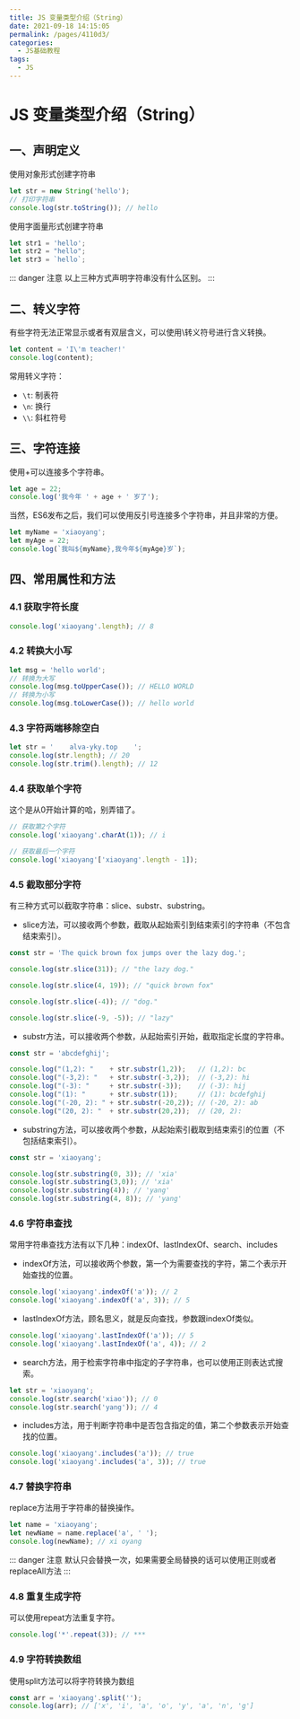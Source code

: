 ```yaml
---
title: JS 变量类型介绍（String）
date: 2021-09-18 14:15:05
permalink: /pages/4110d3/
categories:
  - JS基础教程
tags:
  - JS
---
```

# JS 变量类型介绍（String）

## 一、声明定义
使用对象形式创建字符串
```javascript
let str = new String('hello');
// 打印字符串
console.log(str.toString()); // hello
```
使用字面量形式创建字符串
```javascript
let str1 = 'hello';
let str2 = "hello";
let str3 = `hello`;
```
::: danger 注意
以上三种方式声明字符串没有什么区别。
:::

## 二、转义字符
有些字符无法正常显示或者有双层含义，可以使用\转义符号进行含义转换。
```javascript
let content = 'I\'m teacher!'
console.log(content);
```
常用转义字符：
* `\t`: 制表符
* `\n`: 换行
* `\\`: 斜杠符号

## 三、字符连接
使用+可以连接多个字符串。
```javascript
let age = 22;
console.log('我今年 ' + age + ' 岁了');
```
当然，ES6发布之后，我们可以使用反引号连接多个字符串，并且非常的方便。
```javascript
let myName = 'xiaoyang';
let myAge = 22;
console.log(`我叫${myName},我今年${myAge}岁`);
```

## 四、常用属性和方法
### 4.1 获取字符长度
```javascript
console.log('xiaoyang'.length); // 8
```
### 4.2 转换大小写
```javascript
let msg = 'hello world';
// 转换为大写
console.log(msg.toUpperCase()); // HELLO WORLD
// 转换为小写
console.log(msg.toLowerCase()); // hello world
```
### 4.3 字符两端移除空白
```javascript
let str = '    alva-yky.top    ';
console.log(str.length); // 20
console.log(str.trim().length); // 12
```
### 4.4 获取单个字符
这个是从0开始计算的哈，别弄错了。
```javascript
// 获取第2个字符
console.log('xiaoyang'.charAt(1)); // i

// 获取最后一个字符
console.log('xiaoyang'['xiaoyang'.length - 1]);
```
### 4.5 截取部分字符
有三种方式可以截取字符串：slice、substr、substring。
* slice方法，可以接收两个参数，截取从起始索引到结束索引的字符串（不包含结束索引）。
```javascript
const str = 'The quick brown fox jumps over the lazy dog.';

console.log(str.slice(31)); // "the lazy dog."

console.log(str.slice(4, 19)); // "quick brown fox"

console.log(str.slice(-4)); // "dog."

console.log(str.slice(-9, -5)); // "lazy"
```
* substr方法，可以接收两个参数，从起始索引开始，截取指定长度的字符串。
```javascript
const str = 'abcdefghij';

console.log("(1,2): "    + str.substr(1,2));   // (1,2): bc
console.log("(-3,2): "   + str.substr(-3,2));  // (-3,2): hi
console.log("(-3): "     + str.substr(-3));    // (-3): hij
console.log("(1): "      + str.substr(1));     // (1): bcdefghij
console.log("(-20, 2): " + str.substr(-20,2)); // (-20, 2): ab
console.log("(20, 2): "  + str.substr(20,2));  // (20, 2):
```
* substring方法，可以接收两个参数，从起始索引截取到结束索引的位置（不包括结束索引）。
```javascript
const str = 'xiaoyang';

console.log(str.substring(0, 3)); // 'xia'
console.log(str.substring(3,0)); // 'xia'
console.log(str.substring(4)); // 'yang'
console.log(str.substring(4, 8)); // 'yang'
```
### 4.6 字符串查找
常用字符串查找方法有以下几种：indexOf、lastIndexOf、search、includes
* indexOf方法，可以接收两个参数，第一个为需要查找的字符，第二个表示开始查找的位置。
```javascript
console.log('xiaoyang'.indexOf('a')); // 2
console.log('xiaoyang'.indexOf('a', 3)); // 5
```
* lastIndexOf方法，顾名思义，就是反向查找，参数跟indexOf类似。
```javascript
console.log('xiaoyang'.lastIndexOf('a')); // 5
console.log('xiaoyang'.lastIndexOf('a', 4)); // 2
```
* search方法，用于检索字符串中指定的子字符串，也可以使用正则表达式搜索。
```javascript
let str = 'xiaoyang';
console.log(str.search('xiao')); // 0
console.log(str.search('yang')); // 4
```
* includes方法，用于判断字符串中是否包含指定的值，第二个参数表示开始查找的位置。
```javascript
console.log('xiaoyang'.includes('a')); // true
console.log('xiaoyang'.includes('a', 3)); // true
```
### 4.7 替换字符串
replace方法用于字符串的替换操作。
```javascript
let name = 'xiaoyang';
let newName = name.replace('a', ' ');
console.log(newName); // xi oyang
```
::: danger 注意
默认只会替换一次，如果需要全局替换的话可以使用正则或者replaceAll方法
:::
### 4.8 重复生成字符
可以使用repeat方法重复字符。
```javascript
console.log('*'.repeat(3)); // ***
```

### 4.9 字符转换数组
使用split方法可以将字符转换为数组
```javascript
const arr = 'xiaoyang'.split('');
console.log(arr); // ['x', 'i', 'a', 'o', 'y', 'a', 'n', 'g']
```